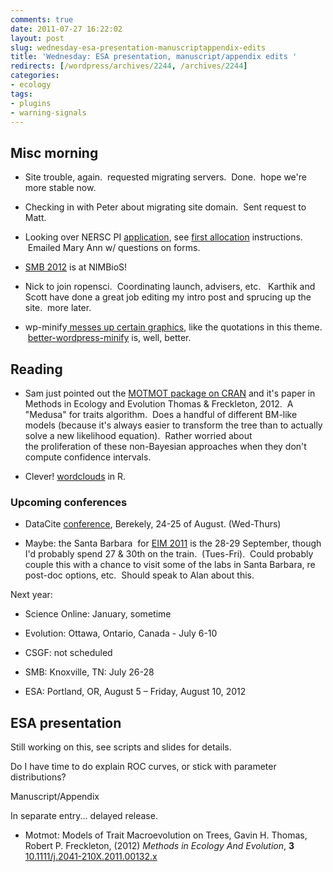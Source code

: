 ```yaml
---
comments: true
date: 2011-07-27 16:22:02
layout: post
slug: wednesday-esa-presentation-manuscriptappendix-edits
title: 'Wednesday: ESA presentation, manuscript/appendix edits '
redirects: [/wordpress/archives/2244, /archives/2244]
categories:
- ecology
tags:
- plugins
- warning-signals
---
```


## Misc morning





	
  * Site trouble, again.  requested migrating servers.  Done.  hope we're more stable now.

	
  * Checking in with Peter about migrating site domain.  Sent request to Matt.

	
  * Looking over NERSC PI [application](https://nim.nersc.gov/ercap_menu.php), see [first allocation](http://www.nersc.gov/users/accounts/allocations/first-allocation/) instructions.  Emailed Mary Ann w/ questions on forms.

	
  * [SMB 2012](http://nimbios.org/SMB2012/) is at NIMBioS!

	
  * Nick to join ropensci.  Coordinating launch, advisers, etc.   Karthik and Scott have done a great job editing my intro post and sprucing up the site.  more later.

	
  * wp-minify[ messes up certain graphics](http://wordpress.org/support/topic/block-quote-missing-quotation-graphic?replies=4#post-2229639), like the quotations in this theme.  [better-wordpress-minify](http://wordpress.org/extend/plugins/bwp-minify/) is, well, better.




## Reading





	
  * Sam just pointed out the [MOTMOT package on CRAN](http://cran.r-project.org/web/packages/motmot/index.html) and it's paper in Methods in Ecology and Evolution Thomas & Freckleton, 2012.  A "Medusa" for traits algorithm.  Does a handful of different BM-like models (because it's always easier to transform the tree than to actually solve a new likelihood equation).  Rather worried about the proliferation of these non-Bayesian approaches when they don't compute confidence intervals.

	
  * Clever! [wordclouds](http://onertipaday.blogspot.com/2011/07/word-cloud-in-r.html?utm_source=twitterfeed&utm_medium=twitter&utm_campaign=Feed%3A+OneRTipADay+%28One+R+Tip+A+Day%29) in R.




### Upcoming conferences








	
  * DataCite [conference](http://datacite2011.eventbrite.com/), Berekely, 24-25 of August. (Wed-Thurs)

	
  * Maybe: the Santa Barbara  for [EIM 2011](https://eim.ecoinformatics.org/eim2011) is the 28-29 September, though I'd probably spend 27 & 30th on the train.  (Tues-Fri).  Could probably couple this with a chance to visit some of the labs in Santa Barbara, re post-doc options, etc.  Should speak to Alan about this.







Next year:








	
  * Science Online: January, sometime

	
  * Evolution: Ottawa, Ontario, Canada - July 6-10

	
  * CSGF: not scheduled

	
  * SMB: Knoxville, TN: July 26-28

	
  * ESA: Portland, OR, August 5 – Friday, August 10, 2012







## ESA presentation




Still working on this, see scripts and slides for details.




Do I have time to do explain ROC curves, or stick with parameter distributions?




Manuscript/Appendix




In separate entry... delayed release.



-  Motmot: Models of Trait Macroevolution on Trees, Gavin H. Thomas, Robert P. Freckleton,  (2012) *Methods in Ecology And Evolution*, **3**    [10.1111/j.2041-210X.2011.00132.x](http://dx.doi.org/10.1111/j.2041-210X.2011.00132.x)
